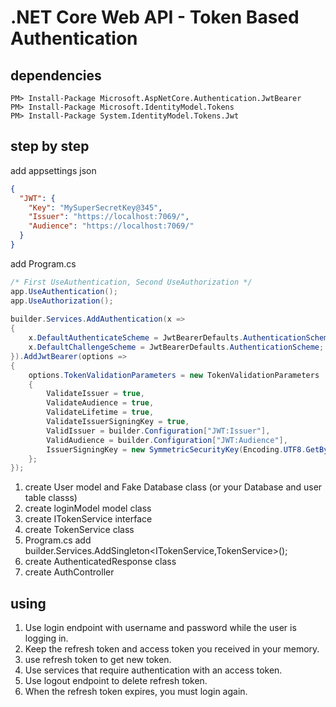 # .NET Core Web API - Token Based Authentication

## dependencies

```
PM> Install-Package Microsoft.AspNetCore.Authentication.JwtBearer
PM> Install-Package Microsoft.IdentityModel.Tokens
PM> Install-Package System.IdentityModel.Tokens.Jwt
```

## step by step

add appsettings json

```json
{
  "JWT": {
    "Key": "MySuperSecretKey@345",
    "Issuer": "https://localhost:7069/",
    "Audience": "https://localhost:7069/"
  }
}
```

add Program.cs

```cs
/* First UseAuthentication, Second UseAuthorization */
app.UseAuthentication();
app.UseAuthorization();
    
builder.Services.AddAuthentication(x =>
{
    x.DefaultAuthenticateScheme = JwtBearerDefaults.AuthenticationScheme;
    x.DefaultChallengeScheme = JwtBearerDefaults.AuthenticationScheme;
}).AddJwtBearer(options =>
{
    options.TokenValidationParameters = new TokenValidationParameters
    {
        ValidateIssuer = true,
        ValidateAudience = true,
        ValidateLifetime = true,
        ValidateIssuerSigningKey = true,
        ValidIssuer = builder.Configuration["JWT:Issuer"],
        ValidAudience = builder.Configuration["JWT:Audience"],
        IssuerSigningKey = new SymmetricSecurityKey(Encoding.UTF8.GetBytes(builder.Configuration["JWT:Key"]))
    };
});
```

1. create User model and Fake Database class (or your Database and user table classs)
2. create loginModel model class
2. create ITokenService interface
3. create TokenService class
4. Program.cs add builder.Services.AddSingleton<ITokenService,TokenService>();
5. create AuthenticatedResponse class
6. create AuthController

## using

1. Use login endpoint with username and password while the user is logging in.
2. Keep the refresh token and access token you received in your memory.
3. use refresh token to get new token.
4. Use services that require authentication with an access token.
5. Use logout endpoint to delete refresh token.
6. When the refresh token expires, you must login again.
